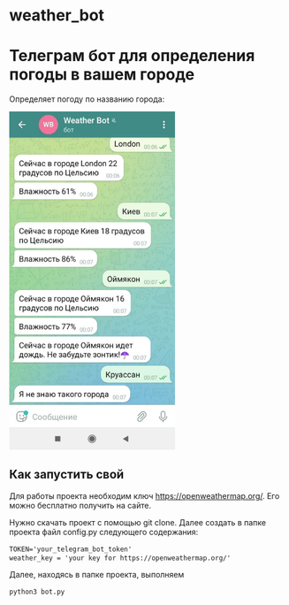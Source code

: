 # weather_bot
# Телеграм бот для определения погоды в вашем городе

Определяет погоду по названию города:

<img src=/docs/photo_2022-08-11_00-08-20.jpg width=300>

## Как запустить свой

Для работы проекта необходим ключ https://openweathermap.org/. Его можно бесплатно получить на сайте.

Нужно скачать проект с помощью git clone. Далее создать в папке проекта файл config.py следующего содержания:

```
TOKEN='your_telegram_bot_token'
weather_key = 'your key for https://openweathermap.org/'
```

Далее, находясь в папке проекта, выполняем
```
python3 bot.py
```
